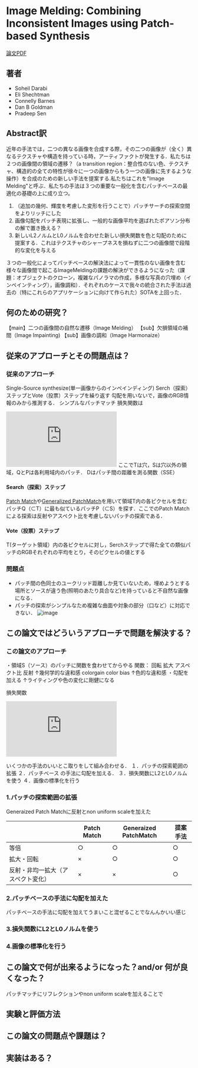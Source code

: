 # Image Melding: Combining Inconsistent Images using Patch-based Synthesis

[論文PDF](https://www.ece.ucsb.edu/~psen/melding)

## 著者
- Soheil Darabi
- Eli Shechtman
- Connelly Barnes
- Dan B Goldman
- Pradeep Sen

## Abstract訳
近年の手法では，二つの異なる画像を合成する際，その二つの画像が（全く）異なるテクスチャや構造を持っている時，アーティファクトが発生する．私たちは２つの画像間の領域の遷移？（a transition region：整合性のない色、テクスチャ、構造的の全ての特性が徐々に一つの画像からもう一つの画像に先するような操作）を合成のための新しい手法を提案する.私たちはこれを"Image Melding"と呼ぶ．私たちの手法は３つの重要な一般化を含むパッチベースの最適化の基礎の上に成り立つ。
1. （追加の幾何、輝度を考慮した変形を行うことで）パッチサーチの探索空間をよりリッチにした
2. 画像勾配をパッチ表現に拡張し、一般的な画像平均を選ばれたポアソン分布の解で置き換える？
3. 新しいL2ノルムとL0ノルムを合わせた新しい損失関数を色と勾配のために提案する．これはテクスチャのシャープネスを損ねずに二つの画像間で段階的な変化を与える    

３つの一般化によってパッチベースの解決法によって一貫性のない画像を含む様々な画像間で起こるImageMeldingの課題の解決ができるようになった（課題：オブジェクトのクローン，複雑なパノラマの作成，多様な写真の穴埋め（インペインティング），画像調和）．それぞれのケースで我々の統合された手法は過去の（特にこれらのアプリケーションに向けて作られた）SOTAを上回った．


## 何のための研究？
【main】二つの画像間の自然な遷移（Image Melding）
【sub】欠損領域の補間（Image Impainting)
【sub】画像の調和（Image Harmonaize）

## 従来のアプローチとその問題点は？

### 従来のアプローチ
Single-Source synthesize(単一画像からのインペインディング)
Serch（探索）ステップとVote（投票）ステップを繰り返す
勾配を用いないで，画像のRGB情報のみから推測する．
シンプルなパッチマッチ
損失関数は
<!-- latex:E(T,S) = \sum _{Q\subset T}\min_{P\subset S}\left\{ D(Q,P) \right \} -->
![image](https://latex.codecogs.com/gif.latex?E%28T%2CS%29%20%3D%20%5Csum%20_%7BQ%5Csubset%20T%7D%5Cmin_%7BP%5Csubset%20S%7D%5Cleft%5C%7B%20D%28Q%2CP%29%20%5Cright%20%5C%7D)
ここでTは穴，Sは穴以外の領域，QとPは各利用域内のパッチ．
Dはパッチ間の距離を測る関数（SSE）

#### Search（探索）ステップ
 [Patch Match](https://gfx.cs.princeton.edu/pubs/Barnes_2009_PAR/)や[Generalized PatchMatch](https://gfx.cs.princeton.edu/pubs/Barnes_2010_TGP/)を用いて領域T内の各ピクセルを含むパッチQ（⊂T）に最も似ているパッチP（⊂S）を探す．ここでのPatch Matchによる探索は反射やアスペクト比を考慮しないパッチの探索である．
#### Vote（投票）ステップ
T(ターゲット領域）内の各ピクセルに対し，Serchステップで得た全ての類似パッチのRGBそれぞれの平均をとり，そのピクセルの値とする
### 問題点
* パッチ間の色同士のユークリッド距離しか見ていないため，埋めようとする場所とソースが違う色(照明のあたり具合など)を持っていると不自然な画像になる．
* パッチの探索がシンプルなため複雑な曲面や対象の部分（口など）に対応できない．
![image](https://user-images.githubusercontent.com/60776249/82153090-59fa8100-98a0-11ea-8565-6d53356fb064.png)



## この論文ではどういうアプローチで問題を解決する？
### この論文のアプローチ
・領域S（ソース）のパッチに関数を食わせてからやる
関数：
回転
拡大
アスペクト比
反射
↑幾何学的な違和感
colorgain
color bias
↑色的な違和感
・勾配を加える
↑ライティングや色の変化に剛健になる

損失関数
<!-- latex:E(T,S) = \sum _{Q\subset T}\min_{P\subset S}\{ D(Q,{\color{Red} f}(P))+{\color{Red} \lambda D(\bigtriangledown Q,\bigtriangledown f(P))}\} -->
![image](https://latex.codecogs.com/gif.latex?E%28T%2CS%29%20%3D%20%5Csum%20_%7BQ%5Csubset%20T%7D%5Cmin_%7BP%5Csubset%20S%7D%5C%7B%20D%28Q%2C%7B%5Ccolor%7BRed%7D%20f%7D%28P%29%29&plus;%7B%5Ccolor%7BRed%7D%20%5Clambda%20D%28%5Cbigtriangledown%20Q%2C%5Cbigtriangledown%20f%28P%29%29%7D%5C%7D)


いくつかの手法のいいとこ取りをして組み合わせる．
１．パッチの探索範囲の拡張
２．パッチベース の手法に勾配を加える．
３．損失関数にL2とL0ノルムを使う
４．画像の標準化を行う

### 1.パッチの探索範囲の拡張
Generaized Patch Matchに反射とnon uniform scaleを加えた

|                                    | Patch Match | Generaized PatchMatch | 提案手法 |
| ---------------------------------- | ----------- | --------------------- | -------- |
| 等倍                               | ○           | ○                     | ○        |
| 拡大・回転                         | ×           | ○                     | ○        |
| 反射・非均一拡大（アスペクト変化） | ×           | ×                     | ○        |

### 2.パッチベースの手法に勾配を加えた
パッチベースの手法に勾配を加えてうまいこと混ぜることでなんんかいい感じ

### 3.損失関数にL2とL0ノルムを使う
### 4.画像の標準化を行う



## この論文で何が出来るようになった？and/or 何が良くなった？　
パッチマッチにリフレクションやnon uniform scaleを加えることで

## 実験と評価方法


## この論文の問題点や課題は？


## 実装はある？
